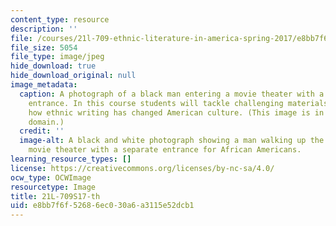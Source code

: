 ```yaml
---
content_type: resource
description: ''
file: /courses/21l-709-ethnic-literature-in-america-spring-2017/e8bb7f6f52686ec030a6a3115e52dcb1_21L-709S17-th.jpg
file_size: 5054
file_type: image/jpeg
hide_download: true
hide_download_original: null
image_metadata:
  caption: A photograph of a black man entering a movie theater with a segregated
    entrance. In this course students will tackle challenging materials to explore
    how ethnic writing has changed American culture. (This image is in the public
    domain.)
  credit: ''
  image-alt: A black and white photograph showing a man walking up the steps to a
    movie theater with a separate entrance for African Americans.
learning_resource_types: []
license: https://creativecommons.org/licenses/by-nc-sa/4.0/
ocw_type: OCWImage
resourcetype: Image
title: 21L-709S17-th
uid: e8bb7f6f-5268-6ec0-30a6-a3115e52dcb1
---
```

